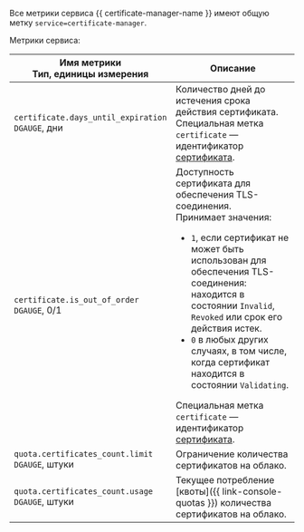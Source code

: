 Все метрики сервиса {{ certificate-manager-name }} имеют общую метку `service=certificate-manager`.

Метрики сервиса:

| Имя метрики<br>Тип, единицы измерения | Описание |
| --- | --- |
| `certificate.days_until_expiration`<br>`DGAUGE`, дни | Количество дней до истечения срока действия сертификата. Специальная метка `certificate` — идентификатор [сертификата](../../../certificate-manager/concepts/index.md#types). |
| `certificate.is_out_of_order`<br>`DGAUGE`, 0/1 | Доступность сертификата для обеспечения TLS-соединения.</br>Принимает значения:<ul><li>`1`, если сертификат не может быть использован для обеспечения TLS-соединения: находится в состоянии `Invalid`, `Revoked` или срок его действия истек.</li><li>`0` в любых других случаях, в том числе, когда сертификат находится в состоянии `Validating`.</li></ul>Специальная метка `certificate` — идентификатор [сертификата](../../../certificate-manager/concepts/index.md#types). |
| `quota.certificates_count.limit`<br>`DGAUGE`, штуки | Ограничение количества сертификатов на облако. |
| `quota.certificates_count.usage`<br>`DGAUGE`, штуки | Текущее потребление [квоты]({{ link-console-quotas }}) количества сертификатов на облако. |